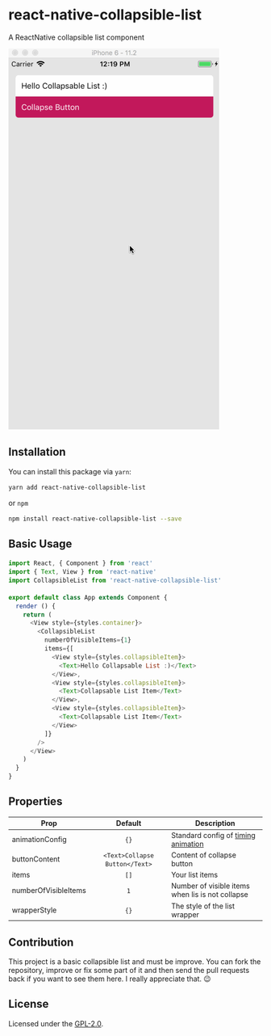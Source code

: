 # react-native-collapsible-list
A ReactNative collapsible list component

![StretchyBatman](/demo.gif)

## Installation

You can install this package via `yarn`:
```bash
yarn add react-native-collapsible-list
```

or `npm`

```bash
npm install react-native-collapsible-list --save
```

## Basic Usage

```js
import React, { Component } from 'react'
import { Text, View } from 'react-native'
import CollapsibleList from 'react-native-collapsible-list'

export default class App extends Component {
  render () {
    return (
      <View style={styles.container}>
        <CollapsibleList
          numberOfVisibleItems={1}
          items={[
            <View style={styles.collapsibleItem}>
              <Text>Hello Collapsable List :)</Text>
            </View>,
            <View style={styles.collapsibleItem}>
              <Text>Collapsable List Item</Text>
            </View>,
            <View style={styles.collapsibleItem}>
              <Text>Collapsable List Item</Text>
            </View>
          ]}
        />
      </View>
    )
  }
}

```


## Properties

| Prop          | Default | Description|
|---------------|:-------:|------------|
|animationConfig|`{}`     | Standard config of [timing animation](https://facebook.github.io/react-native/docs/animated.html#timing)
|buttonContent          |`<Text>Collapse Button</Text>`     | Content of collapse button
|items    |`[]`     | Your list items
|numberOfVisibleItems |`1`       |Number of visible items when lis is not collapse
|wrapperStyle     |`{}`     |The style of the list wrapper

## Contribution
This project is a basic collapsible list and must be improve. 
You can fork the repository, improve or fix some part of it and then send the pull requests back if you want to see them here. I really appreciate that. :wink:


## License

Licensed under the [GPL-2.0](https://github.com/hamidhadi/react-native-collapsible-list/blob/master/LICENSE).
